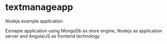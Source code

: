 # textmanageapp
Nodejs example application

Exmaple application using MongoDb as store engine, Nodejs as application server and AngularJS as frontend technology
